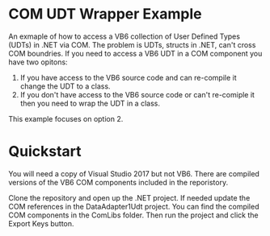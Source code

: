 # COM UDT Wrapper Example
An exmaple of how to access a VB6 collection of User Defined Types (UDTs) in .NET via COM.  The problem is UDTs, structs in .NET, can't cross COM boundries.  If you need to access a VB6 UDT in a COM component you have two opitons:

1) If you have access to the VB6 source code and can re-compile it change the UDT to a class.
2) If you don't have access to the VB6 source code or can't re-comiple it then you need to wrap the UDT in a class.

This example focuses on option 2.

# Quickstart
You will need a copy of Visual Studio 2017 but not VB6.  There are compiled versions of the VB6 COM components included in the reporistory.

Clone the repository and open up the .NET project.  If needed update the COM references in the DataAdapter1Udt project.  You can find the compiled COM components in the ComLibs folder.  Then run the project and click the Export Keys button.
